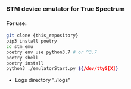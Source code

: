 ### STM device emulator for True Spectrum

#### For use:
``` sh
git clone {this_repository}
pip3 install poetry
cd stm_emu
poetry env use python3.7 # or ^3.7
poetry shell
poetry install
python3 ./emulatorStart.py ${/dev/ttyS[X]}
```
* Logs directory "./logs"
